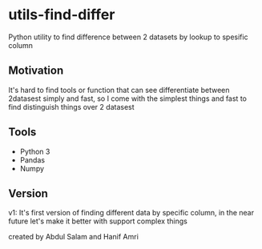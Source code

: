 # utils-find-differ
Python utility to find difference between 2 datasets by lookup to spesific column

## Motivation
It's hard to find tools or function that can see differentiate between 2datasest simply and fast, so I come with the simplest things and fast to find distinguish things over 2 datasest

## Tools
- Python 3
- Pandas
- Numpy

## Version
v1: It's first version of finding different data by specific column, in the near future let's make it better with support complex things

created by Abdul Salam and Hanif Amri